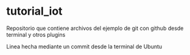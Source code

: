 # tutorial_iot
Repositorio que contiene archivos del ejemplo de git con github desde terminal y otros plugins

Linea hecha mediante un commit desde la terminal de Ubuntu

